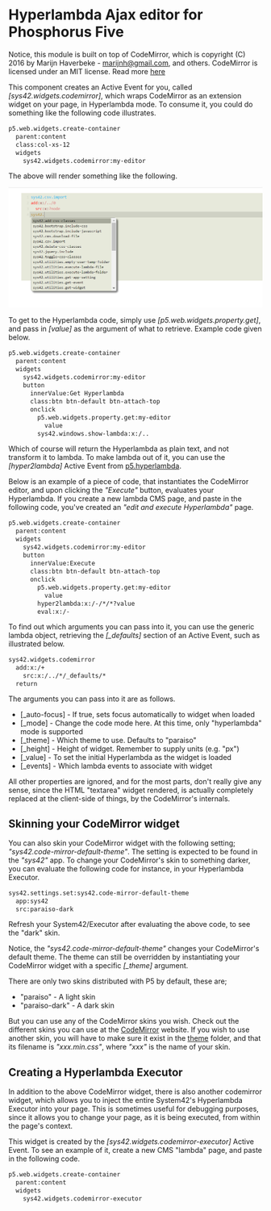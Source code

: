 Hyperlambda Ajax editor for Phosphorus Five
==========

Notice, this module is built on top of CodeMirror, which is copyright (C) 2016 by Marijn Haverbeke - marijnh@gmail.com, and others.
CodeMirror is licensed under an MIT license. Read more [here](https://codemirror.net)

This component creates an Active Event for you, called *[sys42.widgets.codemirror]*, which wraps CodeMirror as an extension widget on 
your page, in Hyperlambda mode. To consume it, you could do something like the following code illustrates.

```
p5.web.widgets.create-container
  parent:content
  class:col-xs-12
  widgets
    sys42.widgets.codemirror:my-editor
```

The above will render something like the following.

![alt tag](screenshots/codemirror-example-screenshot.png)

To get to the Hyperlambda code, simply use *[p5.web.widgets.property.get]*, and pass in *[value]* as the argument of what to retrieve.
Example code given below.

```
p5.web.widgets.create-container
  parent:content
  widgets
    sys42.widgets.codemirror:my-editor
    button
      innerValue:Get Hyperlambda
      class:btn btn-default btn-attach-top
      onclick
        p5.web.widgets.property.get:my-editor
          value
        sys42.windows.show-lambda:x:/..
```

Which of course will return the Hyperlambda as plain text, and not transform it to lambda. To make lambda out of it, you can use
the *[hyper2lambda]* Active Event from [p5.hyperlambda](/plugins/p5.hyperlambda/).

Below is an example of a piece of code, that instantiates the CodeMirror editor, and upon clicking the _"Execute"_ button, evaluates 
your Hyperlambda. If you create a new lambda CMS page, and paste in the following code, you've created an _"edit and execute Hyperlambda"_ page.

```
p5.web.widgets.create-container
  parent:content
  widgets
    sys42.widgets.codemirror:my-editor
    button
      innerValue:Execute
      class:btn btn-default btn-attach-top
      onclick
        p5.web.widgets.property.get:my-editor
          value
        hyper2lambda:x:/-/*/*?value
        eval:x:/-
```

To find out which arguments you can pass into it, you can use the generic lambda object, retrieving the *[_defaults]* section
of an Active Event, such as illustrated below.

```
sys42.widgets.codemirror
  add:x:/+
    src:x:/../*/_defaults/*
  return
```

The arguments you can pass into it are as follows.

* [_auto-focus] - If true, sets focus automatically to widget when loaded
* [_mode] - Change the code mode here. At this time, only "hyperlambda" mode is supported
* [_theme] - Which theme to use. Defaults to "paraiso"
* [_height] - Height of widget. Remember to supply units (e.g. "px")
* [_value] - To set the initial Hyperlambda as the widget is loaded
* [_events] - Which lambda events to associate with widget

All other properties are ignored, and for the most parts, don't really give any sense, since the HTML "textarea" widget rendered, is actually
completely replaced at the client-side of things, by the CodeMirror's internals.

## Skinning your CodeMirror widget

You can also skin your CodeMirror widget with the following setting; _"sys42.code-mirror-default-theme"_. The setting is expected to be found in 
the _"sys42"_ app. To change your CodeMirror's skin to something darker, you can evaluate the following code for instance, in your Hyperlambda Executor.

```
sys42.settings.set:sys42.code-mirror-default-theme
  app:sys42
  src:paraiso-dark
```

Refresh your System42/Executor after evaluating the above code, to see the "dark" skin.

Notice, the _"sys42.code-mirror-default-theme"_ changes your CodeMirror's default theme. The theme can still be overridden by instantiating your CodeMirror
widget with a specific *[_theme]* argument.

There are only two skins distributed with P5 by default, these are;

* "paraiso" - A light skin
* "paraiso-dark" - A dark skin

But you can use any of the CodeMirror skins you wish. Check out the different skins you can use at the [CodeMirror](https://codemirror.net/demo/theme.html) website.
If you wish to use another skin, you will have to make sure it exist in the [theme](media/theme/) folder, and that its filename 
is _"xxx.min.css"_, where _"xxx"_ is the name of your skin.

## Creating a Hyperlambda Executor

In addition to the above CodeMirror widget, there is also another codemirror widget, which allows you to inject the entire System42's 
Hyperlambda Executor into your page. This is sometimes useful for debugging purposes, since it allows you to change your page, as it 
is being executed, from within the page's context.

This widget is created by the *[sys42.widgets.codemirror-executor]* Active Event. To see an example of it, create a new CMS "lambda" page, 
and paste in the following code.

```
p5.web.widgets.create-container
  parent:content
  widgets
    sys42.widgets.codemirror-executor
```
